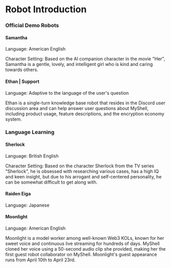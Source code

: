 # Robot Introduction

### Official Demo Robots

#### Samantha

Language: American English

Character Setting: Based on the AI companion character in the movie "Her", Samantha is a gentle, lovely, and intelligent girl who is kind and caring towards others.

#### Ethan | Support

Language: Adaptive to the language of the user's question

Ethan is a single-turn knowledge base robot that resides in the Discord user discussion area and can help answer user questions about MyShell, including product usage, feature descriptions, and the encryption economy system.

### Language Learning

#### Sherlock

Language: British English

Character Setting: Based on the character Sherlock from the TV series "Sherlock", he is obsessed with researching various cases, has a high IQ and keen insight, but due to his arrogant and self-centered personality, he can be somewhat difficult to get along with.

#### Raiden Eiga

Language: Japanese

#### Moonlight

Language: American English

Moonlight is a model worker among well-known Web3 KOLs, known for her sweet voice and continuous live streaming for hundreds of days. MyShell cloned her voice using a 50-second audio clip she provided, making her the first guest robot collaborator on MyShell. Moonlight's guest appearance runs from April 10th to April 23rd.

####